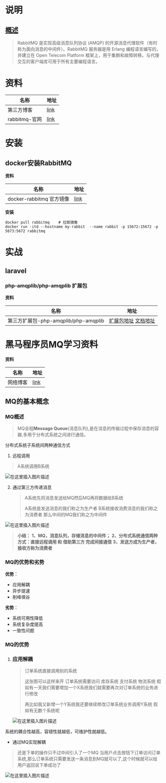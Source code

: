#  说明

## [概述](https://baike.baidu.com/item/rabbitmq/9372144?fr=aladdin)

> RabbitMQ 是实现高级消息队列协议 (AMQP) 的开源消息代理软件（有时称为面向消息的中间件）。RabbitMQ 服务器是用 Erlang 编程语言编写的，并建立在 Open Telecom Platform 框架上，用于集群和故障转移。与代理交互的客户端库可用于所有主要编程语言。

# 资料

| 名称          | 地址                                       |
| ------------- | ------------------------------------------ |
| 第三方博客    | [link](https://learnku.com/articles/43080) |
| rabbitmq-官网 | [link](https://www.rabbitmq.com/)          |

# 安装

## docker安装RabbitMQ

**资料**

| 名称                     | 地址                                      |
| ------------------------ | ----------------------------------------- |
| docker-rabbitmq 官方镜像 | [link](https://hub.docker.com/_/rabbitmq) |

**安装**

```shell
docker pull rabbitmq    # 拉取镜像
docker run -itd --hostname my-rabbit  --name rabbit -p 15672:15672 -p 5673:5672 rabbitmq
```

# 实战

## laravel

### php-amqplib/php-amqplib 扩展包

**资料**

| 名称                                 | 地址                                                         |
| ------------------------------------ | ------------------------------------------------------------ |
| 第三方扩展包-php-amqplib/php-amqplib | [扩展包地址](https://packagist.org/packages/php-amqplib/php-amqplib)  [文档地址](http://php-amqplib.github.io/php-amqplib/namespaces/phpamqplib.html) |

#  黑马程序员MQ学习资料

**资料**

| 名称     | 地址                                                       |
| -------- | ---------------------------------------------------------- |
| 网络博客 | [link](https://www.ngui.cc/zz/2029459.html?action=onClick) |



## MQ的基本概念

###  MQ概述

> MQ全程**Message Queue**(消息队列),是在消息的传输过程中保存消息的容器,多用于分布式系统之间进行通信。

分布式系统子系统间两种通信方式

1. 远程调用

> A系统调用B系统

![在这里插入图片描述](https://yaoliuyang-blog-images.oss-cn-beijing.aliyuncs.com/blogImages/20210326144550468.png)

2. 通过第三方传递消息

   > A系统先将消息发送给MQ然后MQ再将数据给B系统
   >
   > A系统是发送消息的我们称之为生产者  B系统接收消费消息的我们称之为消费者  那么中间的MQ我们称之为中间件

  ![在这里插入图片描述](https://yaoliuyang-blog-images.oss-cn-beijing.aliyuncs.com/blogImages/20210326144651334.png)



 >**小结：**
 >**1、MQ，消息队列，存储消息的中间件；**
 >**2、分布式系统通信两种方式：直接远程调用 和 借助第三方 完成间接通信**
 >**3、发送方成为生产者，接收方称为消费者**

### MQ的优势和劣势

**优势**：

- 应用解耦
- 异步提速
-  削峰填谷

**劣势**：

- 系统可用性降低
- 系统复杂度提高
-  一致性问题

###  MQ的优势

1. ### 应用解耦

   > 订单系统直接调用别的系统
   >
   > 这张图可以这样来开  订单系统需要访问 库存系统  支付系统 物流系统  假如有一天我们需要增加一个X系统我们就需要再次对订单系统的业务进行修改
   >
   > 再比如我又新增一个Y系统我还要继续修改订单系统业务调用Y系统 假如有无数个系统呢

   ![在这里插入图片描述](https://yaoliuyang-blog-images.oss-cn-beijing.aliyuncs.com/blogImages/20210326145831499.png)

系统的耦合性越高，容错性就越低，可维护性就越低。

- 通过MQ实现解耦

> 还是下单的操作只不过中间引入了一个MQ 当用户点击按钮下订单访问订单系统,那么订单系统只需要发送一条消息到MQ就可以了,这个时候就可以给用户返回说下单成功了

![在这里插入图片描述](https://yaoliuyang-blog-images.oss-cn-beijing.aliyuncs.com/blogImages/20210326150410871.png)



